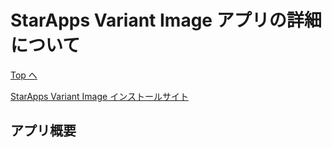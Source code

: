 # StarApps Variant Image アプリの詳細について

[Top へ](../../README.md)

[StarApps Variant Image インストールサイト](https://apps.shopify.com/variant-image-automator?locale=ja&surface_intra_position=2&surface_type=partners&surface_version=redesign)

## アプリ概要
